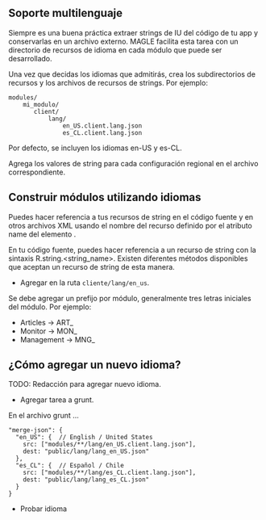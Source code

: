 ## Soporte multilenguaje

Siempre es una buena práctica extraer strings de IU del código de tu app y conservarlas en un archivo externo. MAGLE facilita esta tarea con un directorio de recursos de idioma en cada módulo que puede ser desarrollado.

Una vez que decidas los idiomas que admitirás, crea los subdirectorios de recursos y los archivos de recursos de strings. Por ejemplo:

```
modules/
    mi_modulo/
       client/
           lang/
               en_US.client.lang.json
               es_CL.client.lang.json
```
Por defecto, se incluyen los idiomas en-US y es-CL.

Agrega los valores de string para cada configuración regional en el archivo correspondiente.

## Construir módulos utilizando idiomas

<ADAPTAR> Puedes hacer referencia a tus recursos de string en el código fuente y en otros archivos XML usando el nombre del recurso definido por el atributo name del elemento <string>.

En tu código fuente, puedes hacer referencia a un recurso de string con la sintaxis R.string.<string_name>. Existen diferentes métodos disponibles que aceptan un recurso de string de esta manera. </ADAPTAR>

- Agregar en la ruta `cliente/lang/en_us`.

Se debe agregar un prefijo por módulo, generalmente tres letras iniciales del módulo.
Por ejemplo:
- Articles -> ART_
- Monitor -> MON_
- Management -> MNG_


## ¿Cómo agregar un nuevo idioma?

TODO: Redacción para agregar nuevo idioma.

- Agregar tarea a grunt.

En el archivo grunt ...

```
"merge-json": {
  "en_US": {  // English / United States
    src: ["modules/**/lang/en_US.client.lang.json"],
    dest: "public/lang/lang_en_US.json"
  },
  "es_CL": {  // Español / Chile
    src: ["modules/**/lang/es_CL.client.lang.json"],
    dest: "public/lang/lang_es_CL.json"
  }
}
```

- Probar idioma
